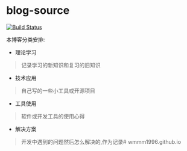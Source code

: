 # blog-source
[![Build Status](https://travis-ci.org/gcdd1993/blog-source.svg?branch=master)](https://travis-ci.org/gcdd1993/blog-source)

本博客分类安排:

- 理论学习
> 记录学习的新知识和复习的旧知识
- 技术应用
> 自己写的一些小工具或开源项目
- 工具使用
> 软件或开发工具的使用心得
- 解决方案
> 开发中遇到的问题然后怎么解决的,作为记录# wmmm1996.github.io
